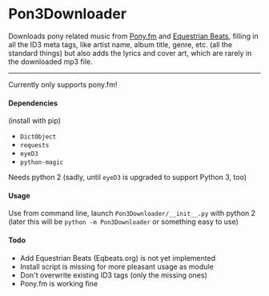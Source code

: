 # Pon3Downloader
Downloads pony related music from [Pony.fm](https://pony.fm/) and [Equestrian Beats](https://eqbeats.org),
filling in all the ID3 meta tags,
like artist name, album title, genre, etc. (all the standard things)
but also adds the lyrics and cover art, which are rarely in the downloaded mp3 file.

----

Currently only supports pony.fm!


#### Dependencies 
(install with pip)
- ```DictObject```
- ```requests```
- ```eyeD3```
- ```python-magic```

Needs python 2 (sadly, until ```eyeD3``` is upgraded to support Python 3, too)

#### Usage
Use from command line, launch ```Pon3Downloader/__init__.py``` with python 2
(later this will be ```python -m Pon3Downloader``` or something easy to use)


#### Todo
- Add Equestrian Beats (Eqbeats.org) is not yet implemented
- Install script is missing for more pleasant usage as module
- Don't overwrite existing ID3 tags (only the missing ones)
- Pony.fm is working fine
